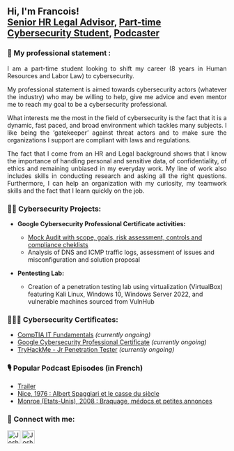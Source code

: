 <h2>Hi, I'm Francois! <br/><a href="https://www.linkedin.com/in/francoisolivares/">Senior HR Legal Advisor</a>, <a href="https://github.com/seravilofr"> Part-time Cybersecurity Student</a>, <a href="https://www.hautlesmains.net/">Podcaster</a></h2>

<h3>💼 My professional statement :</h3>

<p align="justify">I am a part-time student looking to shift my career (8 years in Human Resources and Labor Law) to cybersecurity.</p>

<p align="justify">My professional statement is aimed towards cybersecurity actors (whatever the industry) who may be willing to help, give me advice and even mentor me to reach my goal to be a cybersecurity professional.</p>

<p align="justify">What interests me the most in the field of cybersecurity is the fact that it is a dynamic, fast paced, and broad environment which tackles many subjects. I like being the ‘gatekeeper’ against threat actors and to make sure the organizations I support are compliant with laws and regulations.</p>

<p align="justify">The fact that I come from an HR and Legal background shows that I know the importance of handling personal and sensitive data, of confidentiality, of ethics and remaining unbiased in my everyday work. My line of work also includes skills in conducting research and asking all the right questions.
Furthermore, I can help an organization with my curiosity, my teamwork skills and the fact that I learn quickly on the job.</p>


<h3>👨‍💻 Cybersecurity Projects:</h3>

- <b>Google Cybersecurity Professional Certificate activities:</b>
  - [Mock Audit with scope, goals, risk assessment, controls and compliance cheklists](https://github.com/seravilofr/botiumtoys-security-audit)
  - Analysis of DNS and ICMP traffic logs, assessment of issues and misconfiguration and solution proposal
    
- <b>Pentesting Lab:</b>
  - Creation of a penetration testing lab using virtualization (VirtualBox) featuring Kali Linux, Windows 10, Windows Server 2022, and vulnerable machines sourced from VulnHub

<h3>👨🏼‍🎓 Cybersecurity Certificates:</h3>

- [CompTIA IT Fundamentals](https://www.comptia.org/certifications/it-fundamentals) *(currently ongoing)*
- [Google Cybersecurity Professional Certificate](https://www.coursera.org/professional-certificates/google-cybersecurity) *(currently ongoing)*
- [TryHackMe - Jr Penetration Tester](https://tryhackme.com/path/outline/jrpenetrationtester) *(currently ongoing)*

<h3>🎙 Popular Podcast Episodes (in French)</h3>

- [Trailer](https://open.spotify.com/episode/2WU6eEr7VqPcBKRGvzv7o5?si=LZ-PSeuXSy-TTZxLqfzdlA)
- [Nice, 1976 : Albert Spaggiari et le casse du siècle](https://open.spotify.com/episode/77h40enjbfusJAcOCN5XKw?si=SGyZrmu8RBCr61vucTGLWA)
- [Monroe (Etats-Unis), 2008 : Braquage, médocs et petites annonces](https://open.spotify.com/episode/4eDjzgGqCSsfWEFrX5hIpi?si=pZVxDjbpSjSS_5emSq_VRQ)


<h3> 🤳 Connect with me:</h3>

[<img align="left" alt="JoshMadakor | LinkedIn" width="30px" src="https://cdn.jsdelivr.net/npm/simple-icons@v3/icons/linkedin.svg" />][linkedin]
[<img align="left" alt="JoshMadakor | Instagram" width="30px" src="https://cdn.jsdelivr.net/npm/simple-icons@v3/icons/instagram.svg" />][instagram]

[instagram]: https://www.instagram.com/seravilofr
[linkedin]: https://www.linkedin.com/in/francoisolivares/?locale=en_US

<!--
**seravilofr/seravilofr** is a ✨ _special_ ✨ repository because its `README.md` (this file) appears on your GitHub profile.

Here are some ideas to get you started:

- 🔭 I’m currently working on ...
- 🌱 I’m currently learning ...
- 👯 I’m looking to collaborate on ...
- 🤔 I’m looking for help with ...
- 💬 Ask me about ...
- 📫 How to reach me: ...
- 😄 Pronouns: ...
- ⚡ Fun fact: ...
-->
